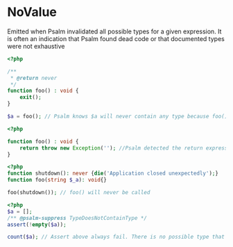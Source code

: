 # NoValue

Emitted when Psalm invalidated all possible types for a given expression. It is often an indication that Psalm found dead code or that documented types were not exhaustive

```php
<?php

/**
 * @return never
 */
function foo() : void {
    exit();
}

$a = foo(); // Psalm knows $a will never contain any type because foo() won't return
```

```php
<?php

function foo() : void {
    return throw new Exception(''); //Psalm detected the return expression is never used
}
```

```php
<?php
function shutdown(): never {die('Application closed unexpectedly');}
function foo(string $_a): void{}

foo(shutdown()); // foo() will never be called
```

```php
<?php
$a = [];
/** @psalm-suppress TypeDoesNotContainType */
assert(!empty($a));

count($a); // Assert above always fail. There is no possible type that $a can have here
```